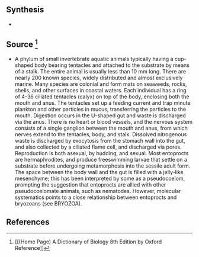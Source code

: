 ## Synthesis
- 
## Source [^1]
- A phylum of small invertebrate aquatic animals typically having a cup-shaped body bearing tentacles and attached to the substrate by means of a stalk. The entire animal is usually less than 10 mm long. There are nearly 200 known species, widely distributed and almost exclusively marine. Many species are colonial and form mats on seaweeds, rocks, shells, and other surfaces in coastal waters. Each individual has a ring of 4-36 ciliated tentacles (calyx) on top of the body, enclosing both the mouth and anus. The tentacles set up a feeding current and trap minute plankton and other particles in mucus, transferring the particles to the mouth. Digestion occurs in the U-shaped gut and waste is discharged via the anus. There is no heart or blood vessels, and the nervous system consists of a single ganglion between the mouth and anus, from which nerves extend to the tentacles, body, and stalk. Dissolved nitrogenous waste is discharged by exocytosis from the stomach wall into the gut, and also collected by a ciliated flame cell, and discharged via pores. Reproduction is both asexual, by budding, and sexual. Most entoprocts are hermaphrodites, and produce freeswimming larvae that settle on a substrate before undergoing metamorphosis into the sessile adult form. The space between the body wall and the gut is filled with a jelly-like mesenchyme; this has been interpreted by some as a pseudocoelom, prompting the suggestion that entoprocts are allied with other pseudocoelomate animals, such as nematodes. However, molecular systematics points to a close relationship between entoprocts and bryozoans (see BRYOZOA).
## References

[^1]: [[(Home Page) A Dictionary of Biology 8th Edition by Oxford Reference]]